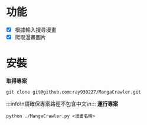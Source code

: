 功能
===
- [x] 根據輸入搜尋漫畫
- [x] 爬取漫畫圖片
      
安裝
===
**取得專案**  
```
git clone git@github.com:ray930227/MangaCrawler.git
```
:::info\n請確保專案路徑不包含中文\n:::
**運行專案**  
```
python ./MangaCrawler.py <漫畫名稱>
```
